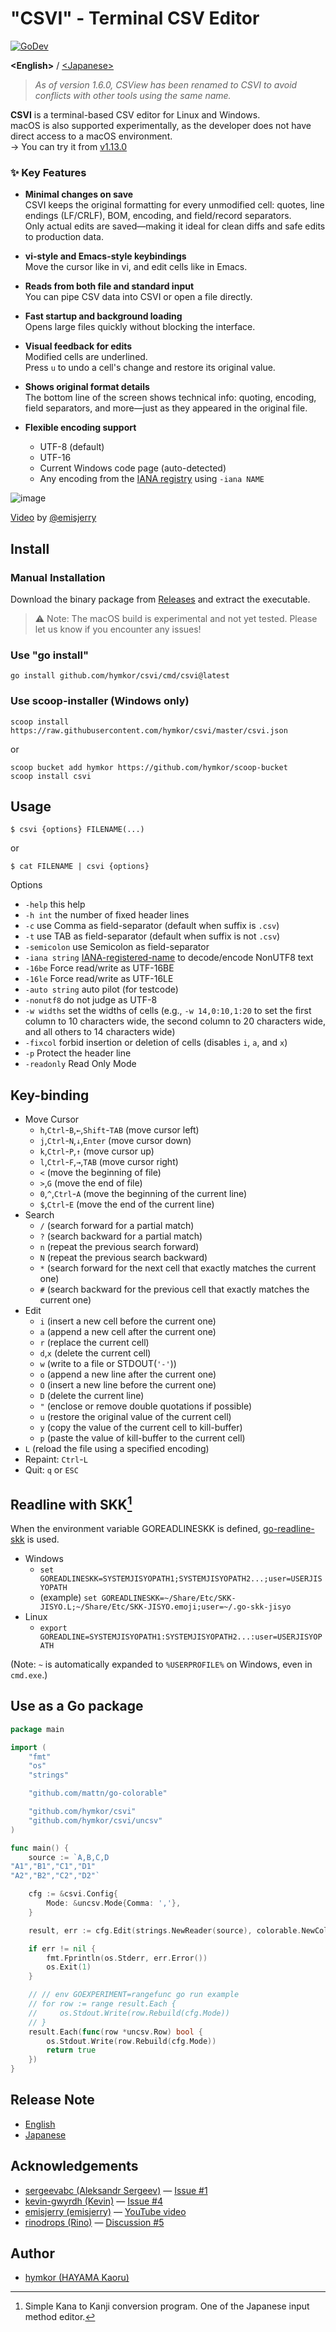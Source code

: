 "CSVI" - Terminal CSV Editor
============================
[![GoDev](https://pkg.go.dev/badge/github.com/hymkor/csvi)](https://pkg.go.dev/github.com/hymkor/csvi)

**\<English\>** / [\<Japanese\>](./README_ja.md)

> *As of version 1.6.0, CSView has been renamed to CSVI to avoid conflicts with other tools using the same name.*

**CSVI** is a terminal-based CSV editor for Linux and Windows.  
macOS is also supported experimentally, as the developer does not have direct access to a macOS environment.  
→ You can try it from [v1.13.0](https://github.com/hymkor/csvi/releases/tag/v1.13.0)

### &#x2728; Key Features

- **Minimal changes on save**  
  CSVI keeps the original formatting for every unmodified cell: quotes, line endings (LF/CRLF), BOM, encoding, and field/record separators.  
  Only actual edits are saved—making it ideal for clean diffs and safe edits to production data.

- **vi-style and Emacs-style keybindings**  
  Move the cursor like in vi, and edit cells like in Emacs.

- **Reads from both file and standard input**  
  You can pipe CSV data into CSVI or open a file directly.

- **Fast startup and background loading**  
  Opens large files quickly without blocking the interface.

- **Visual feedback for edits**  
  Modified cells are underlined.  
  Press `u` to undo a cell's change and restore its original value.

- **Shows original format details**  
  The bottom line of the screen shows technical info: quoting, encoding, field separators, and more—just as they appeared in the original file.

- **Flexible encoding support**  
  - UTF-8 (default)  
  - UTF-16  
  - Current Windows code page (auto-detected)  
  - Any encoding from the [IANA registry] using `-iana NAME`

[IANA registry]: http://www.iana.org/assignments/character-sets/character-sets.xhtml

![image](./csvi.gif)

[Video](https://www.youtube.com/watch?v=_cxBQKpfUds) by [@emisjerry](https://github.com/emisjerry)

Install
-------

### Manual Installation

Download the binary package from [Releases](https://github.com/hymkor/csvi/releases) and extract the executable.

> ⚠️ Note: The macOS build is experimental and not yet tested.
> Please let us know if you encounter any issues!

### Use "go install"

```
go install github.com/hymkor/csvi/cmd/csvi@latest
```

### Use scoop-installer (Windows only)

```
scoop install https://raw.githubusercontent.com/hymkor/csvi/master/csvi.json
```

or

```
scoop bucket add hymkor https://github.com/hymkor/scoop-bucket
scoop install csvi
```

Usage
-----

```
$ csvi {options} FILENAME(...)
```

or

```
$ cat FILENAME | csvi {options}
```

Options

* `-help` this help
* `-h int` the number of fixed header lines
* `-c` use Comma as field-separator (default when suffix is `.csv`)
* `-t` use TAB as field-separator (default when suffix is not `.csv`)
* `-semicolon` use Semicolon as field-separator
* `-iana string` [IANA-registered-name] to decode/encode NonUTF8 text
* `-16be` Force read/write as UTF-16BE
* `-16le` Force read/write as UTF-16LE
* `-auto string` auto pilot (for testcode)
* `-nonutf8` do not judge as UTF-8
* `-w widths` set the widths of cells (e.g., `-w 14,0:10,1:20` to set the first column to 10 characters wide, the second column to 20 characters wide, and all others to 14 characters wide)
* `-fixcol` forbid insertion or deletion of cells (disables `i`, `a`, and `x`)
* `-p` Protect the header line
* `-readonly` Read Only Mode

[IANA-registered-name]: https://www.iana.org/assignments/character-sets/character-sets.xhtml

Key-binding
-----------

* Move Cursor
    * `h`,`Ctrl`-`B`,`←`,`Shift`-`TAB` (move cursor left)
    * `j`,`Ctrl`-`N`,`↓`,`Enter` (move cursor down)
    * `k`,`Ctrl`-`P`,`↑` (move cursor up)
    * `l`,`Ctrl`-`F`,`→`,`TAB` (move cursor right)
    * `<` (move the beginning of file)
    * `>`,`G` (move the end of file)
    * `0`,`^`,`Ctrl`-`A` (move the beginning of the current line)
    * `$`,`Ctrl`-`E` (move the end of the current line)
* Search
    * `/` (search forward for a partial match)
    * `?` (search backward for a partial match)
    * `n` (repeat the previous search forward)
    * `N` (repeat the previous search backward)
    * `*` (search forward for the next cell that exactly matches the current one)
    * `#` (search backward for the previous cell that exactly matches the current one)
* Edit
    * `i` (insert a new cell before the current one)
    * `a` (append a new cell after the current one)
    * `r` (replace the current cell)
    * `d`,`x` (delete the current cell)
    * `w` (write to a file or STDOUT(`'-'`))
    * `o` (append a new line after the current one)
    * `O` (insert a new line before the current one)
    * `D` (delete the current line)
    * `"` (enclose or remove double quotations if possible)
    * `u` (restore the original value of the current cell)
    * `y` (copy the value of the current cell to kill-buffer)
    * `p` (paste the value of kill-buffer to the current cell)
* `L` (reload the file using a specified encoding)
* Repaint: `Ctrl`-`L`
* Quit: `q` or `ESC`

Readline with SKK[^SKK]
-----------------------

When the environment variable GOREADLINESKK is defined, [go-readline-skk] is used.

- Windows
    - `set GOREADLINESKK=SYSTEMJISYOPATH1;SYSTEMJISYOPATH2...;user=USERJISYOPATH`
    - (example) `set GOREADLINESKK=~/Share/Etc/SKK-JISYO.L;~/Share/Etc/SKK-JISYO.emoji;user=~/.go-skk-jisyo`
- Linux
    - `export GOREADLINE=SYSTEMJISYOPATH1:SYSTEMJISYOPATH2...:user=USERJISYOPATH`

(Note: `~` is automatically expanded to `%USERPROFILE%` on Windows, even in `cmd.exe`.)

[^SKK]: Simple Kana to Kanji conversion program. One of the Japanese input method editor.

[go-readline-skk]: https://github.com/nyaosorg/go-readline-skk

Use as a Go package
-------------------

```example.go
package main

import (
    "fmt"
    "os"
    "strings"

    "github.com/mattn/go-colorable"

    "github.com/hymkor/csvi"
    "github.com/hymkor/csvi/uncsv"
)

func main() {
    source := `A,B,C,D
"A1","B1","C1","D1"
"A2","B2","C2","D2"`

    cfg := &csvi.Config{
        Mode: &uncsv.Mode{Comma: ','},
    }

    result, err := cfg.Edit(strings.NewReader(source), colorable.NewColorableStdout())

    if err != nil {
        fmt.Fprintln(os.Stderr, err.Error())
        os.Exit(1)
    }

    // // env GOEXPERIMENT=rangefunc go run example
    // for row := range result.Each {
    //     os.Stdout.Write(row.Rebuild(cfg.Mode))
    // }
    result.Each(func(row *uncsv.Row) bool {
        os.Stdout.Write(row.Rebuild(cfg.Mode))
        return true
    })
}
```

Release Note
------------

- [English](./release_note_en.md)
- [Japanese](./release_note_ja.md)

Acknowledgements
----------------

- [sergeevabc (Aleksandr Sergeev)](https://github.com/sergeevabc) — [Issue #1](https://github.com/hymkor/csvi/issues/1)
- [kevin-gwyrdh (Kevin)](https://github.com/kevin-gwyrdh) — [Issue #4](https://github.com/hymkor/csvi/issues/4)
- [emisjerry (emisjerry)](https://github.com/emisjerry) — [YouTube video](https://www.youtube.com/watch?v=_cxBQKpfUds)
- [rinodrops (Rino)](https://github.com/rinodrops) — [Discussion #5](https://github.com/hymkor/csvi/discussions/5#discussioncomment-13140997)

Author
------

- [hymkor (HAYAMA Kaoru)](https://github.com/hymkor)
